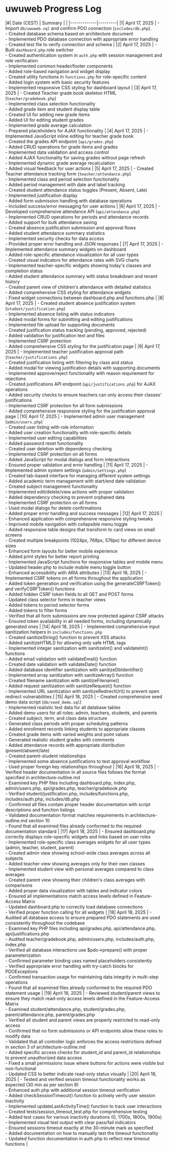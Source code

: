 # uwuweb Progress Log

|#| Date (CEST) | Summary |
| |-------------|---------|
|1| April 17, 2025 | - Import `db/uwuweb.sql` and confirm PDO connection (`includes/db.php`). <br> - Created database schema based on architecture document <br> - Implemented PDO database connection with appropriate error handling <br> - Created test file to verify connection and schema |
|2| April 17, 2025 | - Built `dashboard.php` role switcher <br> - Created authentication system in `auth.php` with session management and role verification <br> - Implemented common header/footer components <br> - Added role-based navigation and widget display <br> - Created utility functions in `functions.php` for role-specific content <br> - Added login system with basic security features <br> - Implemented responsive CSS styling for dashboard layout |
|3| April 17, 2025 | - Created Teacher grade book skeleton HTML (`teacher/gradebook.php`) <br> - Implemented class selection functionality <br> - Added grade item and student display table <br> - Created UI for adding new grade items <br> - Added UI for editing student grades <br> - Implemented grade average calculation <br> - Prepared placeholders for AJAX functionality |
|4| April 17, 2025 | - Implemented JavaScript inline editing for teacher grade book <br> - Created the grades API endpoint (`api/grades.php`) <br> - Added CRUD operations for grade items and grades <br> - Implemented data validation and access control <br> - Added AJAX functionality for saving grades without page refresh <br> - Implemented dynamic grade average recalculation <br> - Added visual feedback for user actions |
|5| April 17, 2025 | - Created Teacher attendance tracking form (`teacher/attendance.php`) <br> - Implemented class and period selection functionality <br> - Added period management with date and label tracking <br> - Created student attendance status toggles (Present, Absent, Late) <br> - Implemented justification display <br> - Added form submission handling with database operations <br> - Included success/error messaging for user actions |
|6| April 17, 2025 | - Developed comprehensive attendance API (`api/attendance.php`) <br> - Implemented CRUD operations for periods and attendance records <br> - Added support for bulk attendance saving <br> - Created absence justification submission and approval flows <br> - Added student attendance summary statistics <br> - Implemented security checks for data access <br> - Provided proper error handling and JSON responses |
|7| April 17, 2025 | - Implemented attendance summary widgets on dashboard <br> - Added role-specific attendance visualization for all user types <br> - Created visual indicators for attendance rates with SVG charts <br> - Implemented teacher-specific widgets showing today's classes and completion status <br> - Added student attendance summary with status breakdown and recent history <br> - Created parent view of children's attendance with detailed statistics <br> - Added comprehensive CSS styling for attendance widgets <br> - Fixed widget connections between dashboard.php and functions.php |
|8| April 17, 2025 | - Created student absence justification system (`student/justification.php`) <br> - Implemented absence listing with status indicators <br> - Added modal forms for submitting and editing justifications <br> - Implemented file upload for supporting documents <br> - Created justification status tracking (pending, approved, rejected) <br> - Added validation for justification text and files <br> - Implemented CSRF protection <br> - Added comprehensive CSS styling for the justification page |
|9| April 17, 2025 | - Implemented teacher justification approval path (`teacher/justifications.php`) <br> - Created justification listing with filtering by class and status <br> - Added modal for viewing justification details with supporting documents <br> - Implemented approve/reject functionality with reason requirement for rejections <br> - Created justifications API endpoint (`api/justifications.php`) for AJAX operations <br> - Added security checks to ensure teachers can only access their classes' justifications <br> - Implemented CSRF protection for all form submissions <br> - Added comprehensive responsive styling for the justification approval page |
|10| April 17, 2025 | - Implemented admin user management (`admin/users.php`) <br> - Created user listing with role information <br> - Added user creation functionality with role-specific details <br> - Implemented user editing capabilities <br> - Added password reset functionality <br> - Created user deletion with dependency checking <br> - Implemented CSRF protection on all forms <br> - Added JavaScript for modal dialogs and form interactions <br> - Ensured proper validation and error handling |
|11| April 17, 2025 | - Implemented admin system settings (`admin/settings.php`) <br> - Created tab-based interface for managing different system settings <br> - Added academic term management with start/end date validation <br> - Created subject management functionality <br> - Implemented edit/delete/view actions with proper validation <br> - Added dependency checking to prevent orphaned data <br> - Implemented CSRF protection on all forms <br> - Used modal dialogs for delete confirmations <br> - Added proper error handling and success messages |
|12| April 17, 2025 | - Enhanced application with comprehensive responsive styling tweaks <br> - Improved mobile navigation with collapsible menu toggle <br> - Added responsive table designs that transform to card views on small screens <br> - Created multiple breakpoints (1024px, 768px, 576px) for different device sizes <br> - Enhanced form layouts for better mobile experience <br> - Added print styles for better report printing <br> - Implemented JavaScript functions for responsive tables and mobile menu <br> - Updated header.php to include mobile menu toggle button <br> - Enhanced accessibility with ARIA attributes |
|13| April 18, 2025 | - Implemented CSRF tokens on all forms throughout the application <br> - Added token generation and verification using the generateCSRFToken() and verifyCSRFToken() functions <br> - Added hidden CSRF token fields to all GET and POST forms <br> - Updated class selector forms in teacher views <br> - Added tokens to period selector forms <br> - Added tokens to filter forms <br> - Verified that all form submissions are now protected against CSRF attacks <br> - Ensured token availability in all needed forms, including dynamically generated ones |
|14| April 18, 2025 | - Implemented comprehensive input sanitization helpers in `includes/functions.php` <br> - Created sanitizeString() function to prevent XSS attacks <br> - Added sanitizeHTML() for allowing only safe HTML tags <br> - Implemented integer sanitization with sanitizeInt() and validateInt() functions <br> - Added email validation with validateEmail() function <br> - Created date validation with validateDate() function <br> - Added database identifier sanitization with sanitizeDbIdentifier() <br> - Implemented array sanitization with sanitizeArray() function <br> - Created filename sanitization with sanitizeFilename() <br> - Added request sanitization with sanitizeRequest() function <br> - Implemented URL sanitization with sanitizeRedirectUrl() to prevent open redirect vulnerabilities |
|15| April 18, 2025 | - Created comprehensive seed demo data script (`db/seed_demo.sql`) <br> - Implemented realistic test data for all database tables <br> - Added demo users for all roles: admin, teachers, students, and parents <br> - Created subject, term, and class data structure <br> - Generated class periods with proper scheduling patterns <br> - Added enrollment records linking students to appropriate classes <br> - Created grade items with varied weights and point values <br> - Generated realistic student grades with comments <br> - Added attendance records with appropriate distribution (present/absent/late) <br> - Created parent-student relationships <br> - Implemented some absence justifications to test approval workflow <br> - Used proper foreign key relationships throughout |
|16| April 18, 2025 | - Verified header documentation in all source files follows the format specified in architecture-outline.md <br> - Examined key PHP files including dashboard.php, index.php, admin/users.php, api/grades.php, teacher/gradebook.php <br> - Verified student/justification.php, includes/functions.php, includes/auth.php, includes/db.php <br> - Confirmed all files contain proper header documentation with script descriptions and function listings <br> - Validated documentation format matches requirements in architecture-outline.md section 10 <br> - Found that all examined files already conformed to the required documentation standard |
|17| April 18, 2025 | - Ensured dashboard.php correctly displays role-specific widgets and links based on user roles <br> - Implemented role-specific class averages widgets for all user types (admin, teacher, student, parent) <br> - Created admin view showing school-wide class averages across all subjects <br> - Added teacher view showing averages only for their own classes <br> - Implemented student view with personal averages compared to class averages <br> - Created parent view showing their children's class averages with comparisons <br> - Added proper data visualization with tables and indicator colors <br> - Ensured all implementations match access levels defined in Feature-Access Matrix <br> - Updated dashboard.php to correctly load database connections <br> - Verified proper function calling for all widgets |
|18| April 18, 2025 | - Audited all database access to ensure prepared PDO statements are used consistently throughout the codebase <br> - Examined key PHP files including api/grades.php, api/attendance.php, api/justifications.php <br> - Audited teacher/gradebook.php, admin/users.php, includes/auth.php, index.php <br> - Verified all database interactions use $pdo->prepare() with proper parameterization <br> - Confirmed parameter binding uses named placeholders consistently <br> - Verified appropriate error handling with try-catch blocks for PDOExceptions <br> - Confirmed transaction usage for maintaining data integrity in multi-step operations <br> - Found that all examined files already conformed to the required PDO statement usage |
|19| April 18, 2025 | - Reviewed student/parent views to ensure they match read-only access levels defined in the Feature-Access Matrix <br> - Examined student/attendance.php, student/grades.php, parent/attendance.php, parent/grades.php <br> - Verified all student and parent views are properly restricted to read-only access <br> - Confirmed that no form submissions or API endpoints allow these roles to modify data <br> - Validated that all controller logic enforces the access restrictions defined in section 3 of architecture-outline.md <br> - Added specific access checks for student_id and parent_id relationships to prevent unauthorized data access <br> - Fixed a small permissions issue where buttons for actions were visible but non-functional <br> - Updated CSS to better indicate read-only status visually |
|20| April 18, 2025 | - Tested and verified session timeout functionality works as expected (30 min as per section 8) <br> - Enhanced auth.php with additional session timeout verification <br> - Added checkSessionTimeout() function to actively verify user session inactivity <br> - Implemented updateLastActivityTime() function to track user interactions <br> - Created tests/session_timeout_test.php for comprehensive testing <br> - Added test cases for various inactivity durations (0, 1700s, 1800s, 1900s) <br> - Implemented visual test output with clear pass/fail indicators <br> - Ensured sessions timeout exactly at the 30-minute mark as specified <br> - Added documentation on how to manually test the timeout functionality <br> - Updated function documentation in auth.php to reflect new timeout functions |